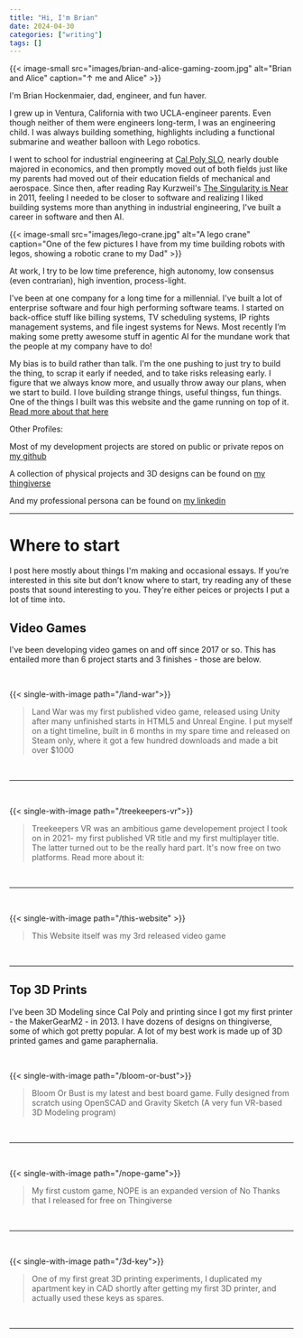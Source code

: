 ```yaml
---
title: "Hi, I'm Brian"
date: 2024-04-30
categories: ["writing"]
tags: []
---
```


{{< image-small
src="images/brian-and-alice-gaming-zoom.jpg"
alt="Brian and Alice"
caption="↑ me and Alice" >}}

I'm Brian Hockenmaier, dad, engineer, and fun haver.

I grew up in Ventura, California with two UCLA-engineer parents. Even though neither of them were engineers long-term, I was an engineering child. I was always building something, highlights including a functional submarine and weather balloon with Lego robotics.

I went to school for industrial engineering at [Cal Poly SLO](https://www.calpoly.edu/), nearly double majored in economics, and then promptly moved out of both fields just like my parents had moved out of their education fields of mechanical and aerospace. Since then, after reading Ray Kurzweil's [The Singularity is Near](https://en.m.wikipedia.org/wiki/The_Singularity_Is_Near) in 2011, feeling I needed to be closer to software and realizing I liked building systems more than anything in industrial engineering, I've built a career in software and then AI.

{{< image-small
src="images/lego-crane.jpg"
alt="A lego crane"
caption="One of the few pictures I have from my time building robots with legos, showing a robotic crane to my Dad" >}}

At work, I try to be low time preference, high autonomy, low consensus (even contrarian), high invention, process-light.

I've been at one company for a long time for a millennial. I've built a lot of enterprise software and four high performing software teams. I started on back-office stuff like billing systems, TV scheduling systems, IP rights management systems, and file ingest systems for News. Most recently I’m making some pretty awesome stuff in agentic AI for the mundane work that the people at my company have to do!

My bias is to build rather than talk. I'm the one pushing to just try to build the thing, to scrap it early if needed, and to take risks releasing early. I figure that we always know more, and usually throw away our plans, when we start to build. I love building strange things, useful thingss, fun things. One of the things I built was this website and the game running on top of it. [Read more about that here](/this-website)

Other Profiles:

Most of my development projects are stored on public or private repos on [my github](https://github.com/hockenmaier)

A collection of physical projects and 3D designs can be found on [my thingiverse](https://www.thingiverse.com/hockenmaier/designs)

And my professional persona can be found on [my linkedin](https://www.linkedin.com/in/hockenmaier/)

---

# Where to start

I post here mostly about things I'm making and occasional essays. If you’re interested in this site but don’t know where to start, try reading any of these posts that sound interesting to you. They're either peices or projects I put a lot of time into.

## Video Games

I've been developing video games on and off since 2017 or so. This has entailed more than 6 project starts and 3 finishes - those are below.

&nbsp;

{{< single-with-image path="/land-war">}}

> Land War was my first published video game, released using Unity after many unfinished starts in HTML5 and Unreal Engine. I put myself on a tight timeline, built in 6 months in my spare time and released on Steam only, where it got a few hundred downloads and made a bit over $1000

&nbsp;

---

&nbsp;

{{< single-with-image path="/treekeepers-vr">}}

> Treekeepers VR was an ambitious game developement project I took on in 2021- my first published VR title and my first multiplayer title. The latter turned out to be the really hard part. It's now free on two platforms. Read more about it:

&nbsp;

---

&nbsp;

{{< single-with-image path="/this-website" >}}

> This Website itself was my 3rd released video game

&nbsp;

---

## Top 3D Prints

I've been 3D Modeling since Cal Poly and printing since I got my first printer - the MakerGearM2 - in 2013. I have dozens of designs on thingiverse, some of which got pretty popular. A lot of my best work is made up of 3D printed games and game paraphernalia.

&nbsp;

{{< single-with-image path="/bloom-or-bust">}}

> Bloom Or Bust is my latest and best board game. Fully designed from scratch using OpenSCAD and Gravity Sketch (A very fun VR-based 3D Modeling program)

&nbsp;

---

&nbsp;

{{< single-with-image path="/nope-game">}}

> My first custom game, NOPE is an expanded version of No Thanks that I released for free on Thingiverse

&nbsp;

---

&nbsp;

{{< single-with-image path="/3d-key">}}

> One of my first great 3D printing experiments, I duplicated my apartment key in CAD shortly after getting my first 3D printer, and actually used these keys as spares.

&nbsp;

---

&nbsp;
